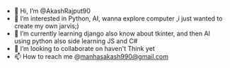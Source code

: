 - 👋 Hi, I’m @AkashRajput90
- 👀 I’m interested in Python, AI, wanna explore computer ,i just wanted to create my own jarvis;)
- 🌱 I’m currently learning django also know about tkinter, and then AI using python
also side learning JS and C#
- 💞️ I’m looking to collaborate on haven't Think yet
- 📫 How to reach me  @manhasakash990@gmail.com

<!---
AkashRajput90/AkashRajput90 is a ✨ special ✨ repository because its `README.md` (this file) appears on your GitHub profile.
You can click the Preview link to take a look at your changes.
--->
